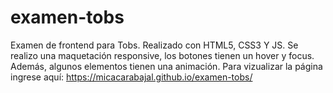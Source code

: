 # examen-tobs
Examen de frontend para Tobs.
Realizado con HTML5, CSS3 Y JS.
Se realizo una maquetación responsive, los botones tienen un hover y focus. Además, algunos elementos tienen una animación.
Para vizualizar la página ingrese aquí: https://micacarabajal.github.io/examen-tobs/
